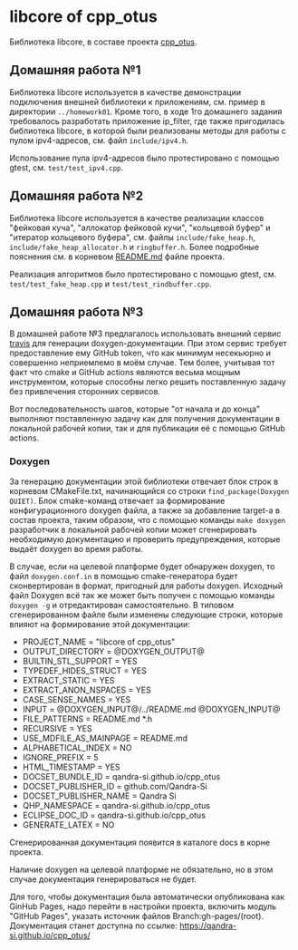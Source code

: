 # libcore of cpp_otus

Библиотека libcore, в составе проекта [cpp_otus](https://github.com/Qandra-Si/cpp_otus).

## Домашняя работа №1

Библиотека libcore используется в качестве демонстрации подключения внешней библиотеки к приложениям, см. пример в директории `../homework01`. Кроме того, в ходе 1го домашнего задания требовалось разработать приложение ip_filter, где также пригодилась библиотека libcore, в которой были реализованы методы для работы с пулом ipv4-адресов, см. файл `include/ipv4.h`.

Использование пула ipv4-адресов было протестировано с помощью gtest, см. `test/test_ipv4.cpp`.

## Домашняя работа №2

Библиотека libcore используется в качестве реализации классов "фейковая куча", "аллокатор фейковой кучи", "кольцевой буфер" и "итератор кольцевого буфера", см. файлы `include/fake_heap.h`, `include/fake_heap_allocator.h` и `ringbuffer.h`. Более подробные пояснения см. в корневом [README.md](https://github.com/Qandra-Si/cpp_otus) файле проекта.

Реализация алгоритмов было протестировано с помощью gtest, см. `test/test_fake_heap.cpp` и `test/test_rindbuffer.cpp`.

## Домашняя работа №3

В домашней работе №3 предлагалось использовать внешний сервис [travis](travis-ci.com) для генерации doxygen-документации. При этом сервис требует предоставление ему GitHub token, что как минимум несекьюрно и совершенно неприемлемо в моём случае. Тем более, учитывая тот факт что cmake и GitHub actions являются весьма мощным инструментом, которые способны легко решить поставленную задачу без привлечения сторонних сервисов.

Вот последовательность шагов, которые "от начала и до конца" выполняют поставленную задачу как для получения документации в локальной рабочей копии, так и для публикации её с помощью GitHub actions.

### Doxygen

За генерацию документации этой библиотеки отвечает блок строк в корневом CMakeFile.txt, начинающийся со строки `find_package(Doxygen QUIET)`. Блок cmake-команд отвечает за формирование конфигурационного doxygen файла, а также за добавление target-а в состав проекта, таким образом, что с помощью команды `make doxygen` разработчик в локальной рабочей копии может сгенерировать необходимую документацию и проверить предупреждения, которые выдаёт doxygen во время работы.

В случае, если на целевой платформе будет обнаружен doxygen, то файл `doxygen.conf.in` в помощью cmake-генератора будет сконвертирован в формат, пригодный для работы doxygen. Исходный файл Doxygen всё так же может быть получен с помощью команды `doxygen -g` и отредактирован самостоятельно. В типовом сгенерированном файле были изменены следующие строки, которые влияют на формирование этой документации:
* PROJECT_NAME = "libcore of cpp_otus"
* OUTPUT_DIRECTORY = @DOXYGEN_OUTPUT@
* BUILTIN_STL_SUPPORT = YES
* TYPEDEF_HIDES_STRUCT = YES
* EXTRACT_STATIC = YES
* EXTRACT_ANON_NSPACES = YES
* CASE_SENSE_NAMES = YES
* INPUT = @DOXYGEN_INPUT@/../README.md @DOXYGEN_INPUT@
* FILE_PATTERNS = README.md *.h
* RECURSIVE = YES
* USE_MDFILE_AS_MAINPAGE = README.md
* ALPHABETICAL_INDEX = NO
* IGNORE_PREFIX = 5
* HTML_TIMESTAMP = YES
* DOCSET_BUNDLE_ID = qandra-si.github.io/cpp_otus
* DOCSET_PUBLISHER_ID = github.com/Qandra-Si
* DOCSET_PUBLISHER_NAME = Qandra Si
* QHP_NAMESPACE = qandra-si.github.io/cpp_otus
* ECLIPSE_DOC_ID = qandra-si.github.io/cpp_otus
* GENERATE_LATEX = NO

Сгенерированная документация появится в каталоге docs в корне проекта.

Наличие doxygen на целевой платформе не обязательно, но в этом случае документация генерироваться не будет.

Для того, чтобы документация была автоматически опубликована как GinHub Pages, надо перейти в настройки проекта, включить модуль "GitHub Pages", указать источник файлов Branch:gh-pages/(root). Документация станет доступна по ссылке: https://qandra-si.github.io/cpp_otus/